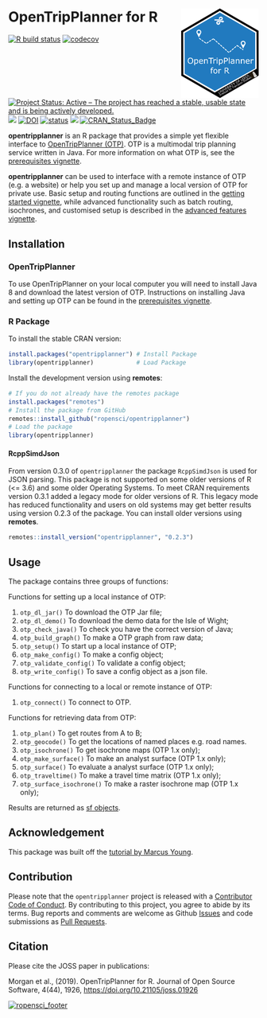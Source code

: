 
<!-- README.md is generated from README.Rmd. Please edit that file -->

# OpenTripPlanner for R <a href='https://itsleeds.github.io/'><img src='man/figures/logo.png' align="right" height=180/></a>

[![R build
status](https://github.com/ropensci/opentripplanner/workflows/R-CMD-check/badge.svg)](https://github.com/ropensci/opentripplanner/actions)
[![codecov](https://codecov.io/gh/ropensci/opentripplanner/branch/master/graph/badge.svg?token=iLEB77PnMk)](https://app.codecov.io/gh/ropensci/opentripplanner)
[![Project Status: Active – The project has reached a stable, usable
state and is being actively
developed.](https://www.repostatus.org/badges/latest/active.svg)](https://www.repostatus.org/#active)
[![](https://badges.ropensci.org/295_status.svg)](https://github.com/ropensci/software-review/issues/295)
[![DOI](https://zenodo.org/badge/DOI/10.5281/zenodo.3558311.svg)](https://doi.org/10.5281/zenodo.3558311)
[![status](https://joss.theoj.org/papers/10.21105/joss.01926/status.svg)](https://joss.theoj.org/papers/10.21105/joss.01926)
[![](https://cranlogs.r-pkg.org/badges/grand-total/opentripplanner)](https://cran.r-project.org/package=opentripplanner)
[![CRAN\_Status\_Badge](http://www.r-pkg.org/badges/version/opentripplanner)](https://cran.r-project.org/package=opentripplanner)

**opentripplanner** is an R package that provides a simple yet flexible
interface to [OpenTripPlanner (OTP)](https://www.opentripplanner.org/).
OTP is a multimodal trip planning service written in Java. For more
information on what OTP is, see the [prerequisites
vignette](https://docs.ropensci.org/opentripplanner/articles/prerequisites.html).

**opentripplanner** can be used to interface with a remote instance of
OTP (e.g. a website) or help you set up and manage a local version of
OTP for private use. Basic setup and routing functions are outlined in
the [getting started
vignette](https://docs.ropensci.org/opentripplanner/articles/opentripplanner.html),
while advanced functionality such as batch routing, isochrones, and
customised setup is described in the [advanced features
vignette](https://docs.ropensci.org/opentripplanner/articles/advanced_features.html).

## Installation

### OpenTripPlanner

To use OpenTripPlanner on your local computer you will need to install
Java 8 and download the latest version of OTP. Instructions on
installing Java and setting up OTP can be found in the [prerequisites
vignette](https://docs.ropensci.org/opentripplanner/articles/prerequisites.html).

### R Package

To install the stable CRAN version:

``` r
install.packages("opentripplanner") # Install Package
library(opentripplanner)            # Load Package
```

Install the development version using **remotes**:

``` r
# If you do not already have the remotes package
install.packages("remotes")
# Install the package from GitHub
remotes::install_github("ropensci/opentripplanner")
# Load the package
library(opentripplanner)
```

#### RcppSimdJson

From version 0.3.0 of `opentripplanner` the package `RcppSimdJson` is
used for JSON parsing. This package is not supported on some older
versions of R (\<= 3.6) and some older Operating Systems. To meet CRAN
requirements version 0.3.1 added a legacy mode for older versions of R.
This legacy mode has reduced functionality and users on old systems may
get better results using version 0.2.3 of the package. You can install
older versions using **remotes**.

``` r
remotes::install_version("opentripplanner", "0.2.3")
```

## Usage

The package contains three groups of functions:

Functions for setting up a local instance of OTP:

1.  `otp_dl_jar()` To download the OTP Jar file;
2.  `otp_dl_demo()` To download the demo data for the Isle of Wight;
3.  `otp_check_java()` To check you have the correct version of Java;
4.  `otp_build_graph()` To make a OTP graph from raw data;
5.  `otp_setup()` To start up a local instance of OTP;
6.  `otp_make_config()` To make a config object;
7.  `otp_validate_config()` To validate a config object;
8.  `otp_write_config()` To save a config object as a json file.

Functions for connecting to a local or remote instance of OTP:

1.  `otp_connect()` To connect to OTP.

Functions for retrieving data from OTP:

1.  `otp_plan()` To get routes from A to B;
2.  `otp_geocode()` To get the locations of named places e.g. road
    names.
3.  `otp_isochrone()` To get isochrone maps (OTP 1.x only);
4.  `otp_make_surface()` To make an analyst surface (OTP 1.x only);
5.  `otp_surface()` To evaluate a analyst surface (OTP 1.x only);
6.  `otp_traveltime()` To make a travel time matrix (OTP 1.x only);
7.  `otp_surface_isochrone()` To make a raster isochrone map (OTP 1.x
    only);

Results are returned as [sf
objects](https://CRAN.R-project.org/package=sf).

## Acknowledgement

This package was built off the [tutorial by Marcus
Young](https://github.com/marcusyoung/otp-tutorial).

## Contribution

Please note that the `opentripplanner` project is released with a
[Contributor Code of
Conduct](https://github.com/ropensci/opentripplanner/blob/master/CODE_OF_CONDUCT.md).
By contributing to this project, you agree to abide by its terms. Bug
reports and comments are welcome as Github
[Issues](https://github.com/ropensci/opentripplanner/issues) and code
submissions as [Pull
Requests](https://github.com/ropensci/opentripplanner/pulls).

## Citation

Please cite the JOSS paper in publications:

Morgan et al., (2019). OpenTripPlanner for R. Journal of Open Source
Software, 4(44), 1926, <https://doi.org/10.21105/joss.01926>

[![ropensci\_footer](https://ropensci.org/public_images/ropensci_footer.png)](https://ropensci.org)
